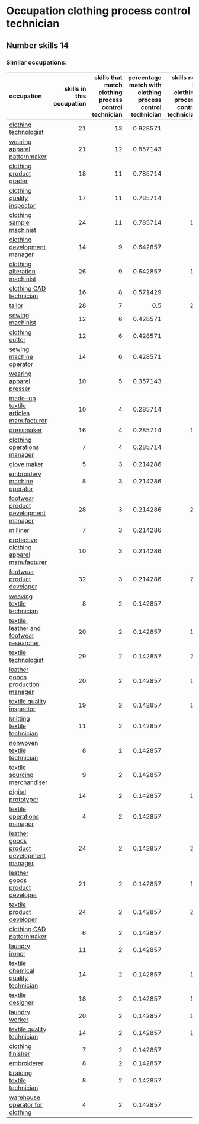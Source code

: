 # Occupation clothing process control technician
## Number skills 14
### Similar occupations:
| occupation                                                                                |   skills in this occupation |   skills that match clothing process control technician |   percentage match with clothing process control technician |   skills not in clothing process control technician |
|:------------------------------------------------------------------------------------------|----------------------------:|--------------------------------------------------------:|------------------------------------------------------------:|----------------------------------------------------:|
| [clothing technologist](clothing_technologist.md)                                         |                          21 |                                                      13 |                                                    0.928571 |                                                   8 |
| [wearing apparel patternmaker](wearing_apparel_patternmaker.md)                           |                          21 |                                                      12 |                                                    0.857143 |                                                   9 |
| [clothing product grader](clothing_product_grader.md)                                     |                          18 |                                                      11 |                                                    0.785714 |                                                   7 |
| [clothing quality inspector](clothing_quality_inspector.md)                               |                          17 |                                                      11 |                                                    0.785714 |                                                   6 |
| [clothing sample machinist](clothing_sample_machinist.md)                                 |                          24 |                                                      11 |                                                    0.785714 |                                                  13 |
| [clothing development manager](clothing_development_manager.md)                           |                          14 |                                                       9 |                                                    0.642857 |                                                   5 |
| [clothing alteration machinist](clothing_alteration_machinist.md)                         |                          26 |                                                       9 |                                                    0.642857 |                                                  17 |
| [clothing CAD technician](clothing_CAD_technician.md)                                     |                          16 |                                                       8 |                                                    0.571429 |                                                   8 |
| [tailor](tailor.md)                                                                       |                          28 |                                                       7 |                                                    0.5      |                                                  21 |
| [sewing machinist](sewing_machinist.md)                                                   |                          12 |                                                       6 |                                                    0.428571 |                                                   6 |
| [clothing cutter](clothing_cutter.md)                                                     |                          12 |                                                       6 |                                                    0.428571 |                                                   6 |
| [sewing machine operator](sewing_machine_operator.md)                                     |                          14 |                                                       6 |                                                    0.428571 |                                                   8 |
| [wearing apparel presser](wearing_apparel_presser.md)                                     |                          10 |                                                       5 |                                                    0.357143 |                                                   5 |
| [made-up textile articles manufacturer](made-up_textile_articles_manufacturer.md)         |                          10 |                                                       4 |                                                    0.285714 |                                                   6 |
| [dressmaker](dressmaker.md)                                                               |                          16 |                                                       4 |                                                    0.285714 |                                                  12 |
| [clothing operations manager](clothing_operations_manager.md)                             |                           7 |                                                       4 |                                                    0.285714 |                                                   3 |
| [glove maker](glove_maker.md)                                                             |                           5 |                                                       3 |                                                    0.214286 |                                                   2 |
| [embroidery machine operator](embroidery_machine_operator.md)                             |                           8 |                                                       3 |                                                    0.214286 |                                                   5 |
| [footwear product development manager](footwear_product_development_manager.md)           |                          28 |                                                       3 |                                                    0.214286 |                                                  25 |
| [milliner](milliner.md)                                                                   |                           7 |                                                       3 |                                                    0.214286 |                                                   4 |
| [protective clothing apparel manufacturer](protective_clothing_apparel_manufacturer.md)   |                          10 |                                                       3 |                                                    0.214286 |                                                   7 |
| [footwear product developer](footwear_product_developer.md)                               |                          32 |                                                       3 |                                                    0.214286 |                                                  29 |
| [weaving textile technician](weaving_textile_technician.md)                               |                           8 |                                                       2 |                                                    0.142857 |                                                   6 |
| [textile, leather and footwear researcher](textile,_leather_and_footwear_researcher.md)   |                          20 |                                                       2 |                                                    0.142857 |                                                  18 |
| [textile technologist](textile_technologist.md)                                           |                          29 |                                                       2 |                                                    0.142857 |                                                  27 |
| [leather goods production manager](leather_goods_production_manager.md)                   |                          20 |                                                       2 |                                                    0.142857 |                                                  18 |
| [textile quality inspector](textile_quality_inspector.md)                                 |                          19 |                                                       2 |                                                    0.142857 |                                                  17 |
| [knitting textile technician](knitting_textile_technician.md)                             |                          11 |                                                       2 |                                                    0.142857 |                                                   9 |
| [nonwoven  textile technician](nonwoven__textile_technician.md)                           |                           8 |                                                       2 |                                                    0.142857 |                                                   6 |
| [textile sourcing merchandiser](textile_sourcing_merchandiser.md)                         |                           9 |                                                       2 |                                                    0.142857 |                                                   7 |
| [digital prototyper](digital_prototyper.md)                                               |                          14 |                                                       2 |                                                    0.142857 |                                                  12 |
| [textile operations manager](textile_operations_manager.md)                               |                           4 |                                                       2 |                                                    0.142857 |                                                   2 |
| [leather goods product development manager](leather_goods_product_development_manager.md) |                          24 |                                                       2 |                                                    0.142857 |                                                  22 |
| [leather goods product developer](leather_goods_product_developer.md)                     |                          21 |                                                       2 |                                                    0.142857 |                                                  19 |
| [textile product developer](textile_product_developer.md)                                 |                          24 |                                                       2 |                                                    0.142857 |                                                  22 |
| [clothing CAD patternmaker](clothing_CAD_patternmaker.md)                                 |                           6 |                                                       2 |                                                    0.142857 |                                                   4 |
| [laundry ironer](laundry_ironer.md)                                                       |                          11 |                                                       2 |                                                    0.142857 |                                                   9 |
| [textile chemical quality technician](textile_chemical_quality_technician.md)             |                          14 |                                                       2 |                                                    0.142857 |                                                  12 |
| [textile designer](textile_designer.md)                                                   |                          18 |                                                       2 |                                                    0.142857 |                                                  16 |
| [laundry worker](laundry_worker.md)                                                       |                          20 |                                                       2 |                                                    0.142857 |                                                  18 |
| [textile quality technician](textile_quality_technician.md)                               |                          14 |                                                       2 |                                                    0.142857 |                                                  12 |
| [clothing finisher](clothing_finisher.md)                                                 |                           7 |                                                       2 |                                                    0.142857 |                                                   5 |
| [embroiderer](embroiderer.md)                                                             |                           8 |                                                       2 |                                                    0.142857 |                                                   6 |
| [braiding textile technician](braiding_textile_technician.md)                             |                           8 |                                                       2 |                                                    0.142857 |                                                   6 |
| [warehouse operator for clothing](warehouse_operator_for_clothing.md)                     |                           4 |                                                       2 |                                                    0.142857 |                                                   2 |
